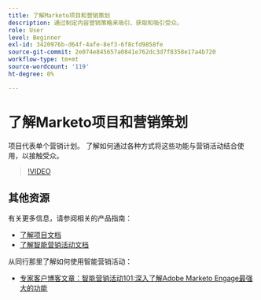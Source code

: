 ```yaml
---
title: 了解Marketo项目和营销策划
description: 通过制定内容营销策略来吸引、获取和吸引受众。
role: User
level: Beginner
exl-id: 3420976b-d64f-4afe-8ef3-6f8cfd9858fe
source-git-commit: 2e074e845657a0841e762dc3d7f8358e17a4b720
workflow-type: tm+mt
source-wordcount: '119'
ht-degree: 0%

---
```


# 了解Marketo项目和营销策划

项目代表单个营销计划。 了解如何通过各种方式将这些功能与营销活动结合使用，以接触受众。

>[!VIDEO](https://video.tv.adobe.com/v/3418042/?quality=12&learn=on)

## 其他资源

有关更多信息，请参阅相关的产品指南：

* [了解项目文档](https://experienceleague.adobe.com/docs/marketo/using/product-docs/core-marketo-concepts/programs/creating-programs/understanding-programs.html?lang=en)
* [了解智能营销活动文档](https://experienceleague.adobe.com/docs/marketo/using/product-docs/core-marketo-concepts/smart-campaigns/understanding-smart-campaigns.html?lang=en)

从同行那里了解如何使用智能营销活动：

* [专家客户博客文章：智能营销活动101:深入了解Adobe Marketo Engage最强大的功能](https://nation.marketo.com/t5/product-blogs/smart-campaigns-101-a-deep-dive-into-adobe-marketo-engage-s-most/ba-p/313385#M1838)